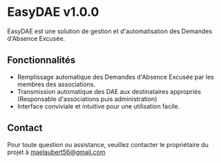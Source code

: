 # EasyDAE v1.0.0

EasyDAE est une solution de gestion et d'automatisation des Demandes d'Absence Excusée.

## Fonctionnalités

- Remplissage automatique des Demandes d'Absence Excusée par les membres des associations.
- Transmission automatique des DAE aux destinataires appropriés (Responsable d'associations puis administration)
- Interface conviviale et intuitive pour une utilisation facile.

## Contact

Pour toute question ou assistance, veuillez contacter le propriétaire du projet à maelaubert56@gmail.com
